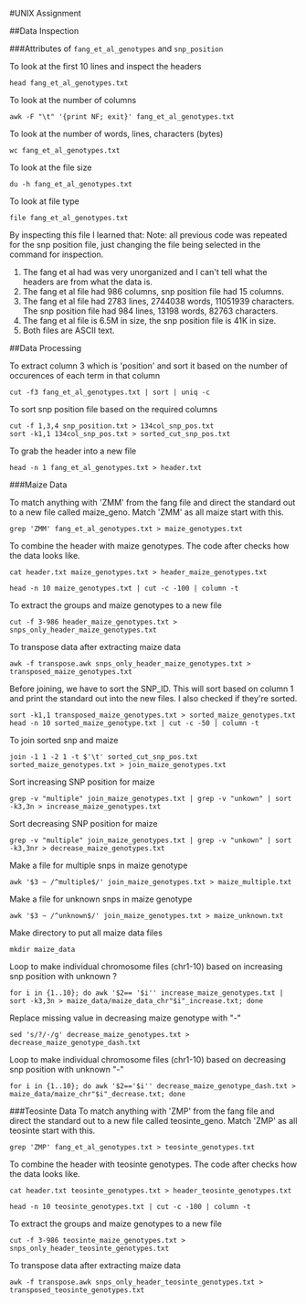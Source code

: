 #UNIX Assignment

##Data Inspection

###Attributes of `fang_et_al_genotypes` and `snp_position`

To look at the first 10 lines and inspect the headers
```
head fang_et_al_genotypes.txt
```
To look at the number of columns
```
awk -F "\t" '{print NF; exit}' fang_et_al_genotypes.txt
``` 
To look at the number of words, lines, characters (bytes)
```
wc fang_et_al_genotypes.txt
```
To look at the file size
```
du -h fang_et_al_genotypes.txt
```
To look at file type
```
file fang_et_al_genotypes.txt
```

By inspecting this file I learned that:
Note: all previous code was repeated for the snp position file, just changing the file being selected in the command for inspection.

1. The fang et al had was very unorganized and I can't tell what the headers are from what the data is.
2. The fang et al file had 986 columns, snp position file had 15 columns.
3. The fang et al file had 2783 lines, 2744038 words, 11051939 characters. The snp position file had 984 lines, 13198 words, 82763 characters.
4. The fang et al file is 6.5M in size, the snp position file is 41K in size.
5. Both files are ASCII text.


##Data Processing

To extract column 3 which is 'position' and sort it based on the number of occurences of each term in that column
```
cut -f3 fang_et_al_genotypes.txt | sort | uniq -c
```
To sort snp position file based on the required columns
```
cut -f 1,3,4 snp_position.txt > 134col_snp_pos.txt
sort -k1,1 134col_snp_pos.txt > sorted_cut_snp_pos.txt 
```
To grab the header into a new file
```
head -n 1 fang_et_al_genotypes.txt > header.txt
```
###Maize Data

To match anything with 'ZMM' from the fang file and direct the standard out to a new file called maize_geno. Match 'ZMM' as all maize start with this.
```
grep 'ZMM' fang_et_al_genotypes.txt > maize_genotypes.txt
```

To combine the header with maize genotypes. The code after checks how the data looks like.
```
cat header.txt maize_genotypes.txt > header_maize_genotypes.txt

head -n 10 maize_genotypes.txt | cut -c -100 | column -t
```
To extract the groups and maize genotypes to a new file
```
cut -f 3-986 header_maize_genotypes.txt > snps_only_header_maize_genotypes.txt
```
To transpose data after extracting maize data
```
awk -f transpose.awk snps_only_header_maize_genotypes.txt > transposed_maize_genotypes.txt
```
Before joining, we have to sort the SNP_ID. This will sort based on column 1 and print the standard out into the new files. I also checked if they're sorted.
```
sort -k1,1 transposed_maize_genotypes.txt > sorted_maize_genotypes.txt
head -n 10 sorted_maize_genotype.txt | cut -c -50 | column -t
```

To join sorted snp and maize 
```
join -1 1 -2 1 -t $'\t' sorted_cut_snp_pos.txt sorted_maize_genotypes.txt > join_maize_genotypes.txt
```
Sort increasing SNP position for maize
```
grep -v "multiple" join_maize_genotypes.txt | grep -v "unkown" | sort -k3,3n > increase_maize_genotypes.txt
```
Sort decreasing SNP position for maize
```
grep -v "multiple" join_maize_genotypes.txt | grep -v "unkown" | sort -k3,3nr > decrease_maize_genotypes.txt
```
Make a file for multiple snps in maize genotype
```
awk '$3 ~ /^multiple$/' join_maize_genotypes.txt > maize_multiple.txt
```
Make a file for unknown snps in maize genotype
```
awk '$3 ~ /^unknown$/' join_maize_genotypes.txt > maize_unknown.txt
```
Make directory to put all maize data files
```
mkdir maize_data
```
Loop to make individual chromosome files (chr1-10) based on increasing snp position with unknown ?
```
for i in {1..10}; do awk '$2== '$i'' increase_maize_genotypes.txt | sort -k3,3n > maize_data/maize_data_chr"$i"_increase.txt; done
```
Replace missing value in decreasing maize genotype with "-"
```
sed 's/?/-/g' decrease_maize_genotypes.txt > decrease_maize_genotype_dash.txt
```
Loop to make individual chromosome files (chr1-10) based on decreasing snp position with unknown "-"
```
for i in {1..10}; do awk '$2=='$i'' decrease_maize_genotype_dash.txt > maize_data/maize_chr"$i"_decrease.txt; done
```
###Teosinte Data
To match anything with 'ZMP' from the fang file and direct the standard out to a new file called teosinte_geno. Match 'ZMP' as all teosinte start with this.
```
grep 'ZMP' fang_et_al_genotypes.txt > teosinte_genotypes.txt
```
To combine the header with teosinte genotypes. The code after checks how the data looks like.
```
cat header.txt teosinte_genotypes.txt > header_teosinte_genotypes.txt

head -n 10 teosinte_genotypes.txt | cut -c -100 | column -t
```
To extract the groups and maize genotypes to a new file
```
cut -f 3-986 teosinte_maize_genotypes.txt > snps_only_header_teosinte_genotypes.txt
```
To transpose data after extracting maize data
```
awk -f transpose.awk snps_only_header_teosinte_genotypes.txt > transposed_teosinte_genotypes.txt
```
